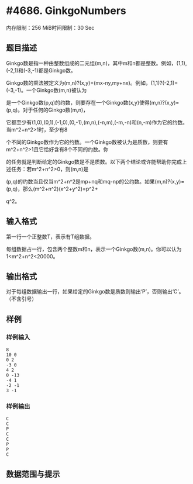 # #4686. GinkgoNumbers

内存限制：256 MiB时间限制：30 Sec

## 题目描述

Ginkgo数是指一种由整数组成的二元组(m,n)，其中m和n都是整数。例如，(1,1),(-2,1)和(-3,-1)都是Ginkgo数。

Ginkgo数的乘法被定义为(m,n)?(x,y)=(mx-ny,my+nx)。例如，(1,1)?(-2,1)=(-3,-1)。一个Ginkgo数(m,n)被认为

是一个Ginkgo数(p,q)的约数，则要存在一个Ginkgo数(x,y)使得(m,n)?(x,y)=(p,q)。对于任何的Ginkgo数(m,n)，

它都至少有(1,0),(0,1),(-1,0),(0,-1),(m,n),(-n,m),(-m,-n)和(n,-m)作为它的约数。当m^2+n^2>1时，至少有8

个不同的Ginkgo数作为它的约数。一个Ginkgo数被认为是质数，则要有m^2+n^2>1且它恰好含有8个不同的约数。你

的任务就是判断给定的Ginkgo数是不是质数。以下两个结论或许能帮助你完成上述任务：若m^2+n^2>0，则(m,n)是

(p,q)的约数当且仅当m^2+n^2是mp+nq和mq-np的公约数。如果(m,n)?(x,y)=(p,q)，那么(m^2+n^2)(x^2+y^2)=p^2+

q^2。

## 输入格式

第一行一个正整数T，表示有T组数据。

每组数据占一行，包含两个整数m和n，表示一个Ginkgo数(m,n)。你可以认为1<m^2+n^2<20000。

## 输出格式

对于每组数据输出一行，如果给定的Ginkgo数是质数则输出&lsquo;P&rsquo;，否则输出&lsquo;C&rsquo;。（不含引号）

## 样例

### 样例输入

    
    8
    10 0
    0 2
    -3 0
    4 2
    0 -13
    -4 1
    -2 -1
    3 -1 
    

### 样例输出

    
    C
    C
    P
    C
    C
    P
    P
    C
    
    

## 数据范围与提示
